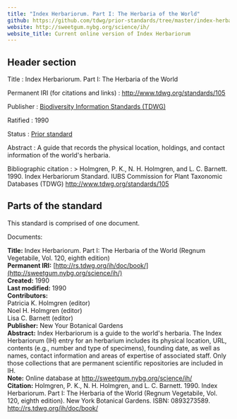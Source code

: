 ```yaml
---
title: "Index Herbariorum. Part I: The Herbaria of the World"
github: https://github.com/tdwg/prior-standards/tree/master/index-herbariorum-part-i
website: http://sweetgum.nybg.org/science/ih/
website_title: Current online version of Index Herbariorum
---
```


## Header section

Title
: Index Herbariorum. Part I: The Herbaria of the World

Permanent IRI (for citations and links)
: <http://www.tdwg.org/standards/105>

Publisher
: [Biodiversity Information Standards (TDWG)](https://www.tdwg.org/)

Ratified
: 1990

Status
: [Prior standard](https://www.tdwg.org/standards/status-and-categories/)

Abstract
: A guide that records the physical location, holdings, and contact information of the world's herbaria.

Bibliographic citation
: > Holmgren, P. K., N. H. Holmgren, and L. C. Barnett. 1990. Index Herbariorum Standard. IUBS Commission for Plant Taxonomic Databases (TDWG) http://www.tdwg.org/standards/105

## Parts of the standard

This standard is comprised of one document.

Documents:

**Title:** Index Herbariorum. Part I: The Herbaria of the World (Regnum Vegetabile, Vol. 120, eighth edition) <br/>
**Permanent IRI:** [http://rs.tdwg.org/ih/doc/book/](http://sweetgum.nybg.org/science/ih/) <br/>
**Created:** 1990 <br/>
**Last modified:** 1990 <br/>
**Contributors:** <br/>
Patricia K. Holmgren (editor) <br/>
Noel H. Holmgren (editor) <br/>
Lisa C. Barnett (editor) <br/>
**Publisher:** New Your Botanical Gardens <br/>
**Abstract:** Index Herbariorum is a guide to the world's herbaria. The Index Herbariorum (IH) entry for an herbarium includes its physical location, URL, contents (e.g., number and type of specimens), founding date, as well as names, contact information and areas of expertise of associated staff. Only those collections that are permanent scientific repositories are included in IH. <br/>
**Note:** Online database at http://sweetgum.nybg.org/science/ih/ <br/>
**Citation:** Holmgren, P. K., N. H. Holmgren, and L. C. Barnett. 1990. Index Herbariorum. Part I: The Herbaria of the World (Regnum Vegetabile, Vol. 120, eighth edition). New York Botanical Gardens. ISBN: 0893273589. http://rs.tdwg.org/ih/doc/book/

